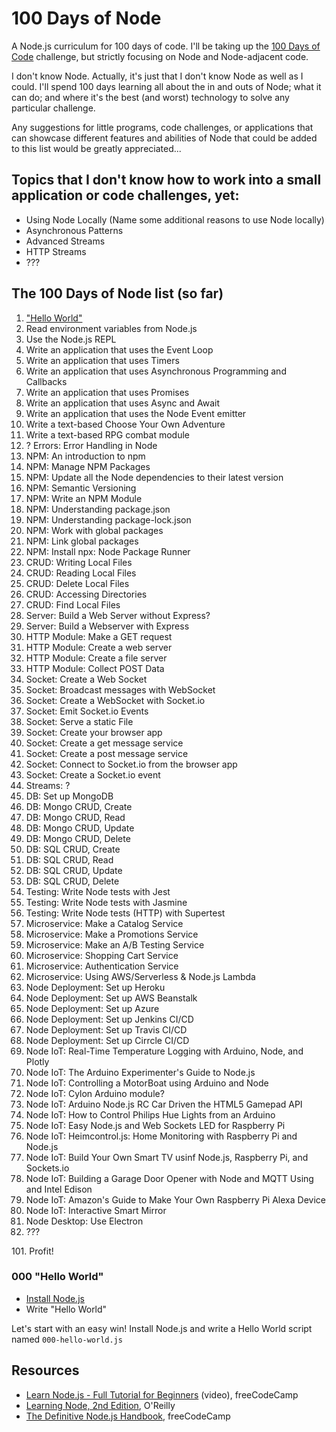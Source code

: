 # 100 Days of Node
A Node.js curriculum for 100 days of code. I'll be taking up the [100 Days of Code](https://www.100daysofcode.com/) challenge, but strictly focusing on Node and Node-adjacent code.

I don't know Node. Actually, it's just that I don't know Node as well as I could. I'll spend 100 days learning all about the in and outs of Node; what it can do; and where it's the best (and worst) technology to solve any particular challenge. 

Any suggestions for little programs, code challenges, or applications that can showcase different features and abilities of Node that could be added to this list would be greatly appreciated...

## Topics that I don't know how to work into a small application or code challenges, yet:
- Using Node Locally (Name some additional reasons to use Node locally)
- Asynchronous Patterns
- Advanced Streams
- HTTP Streams
- ???

## The 100 Days of Node list (so far)
1. ["Hello World"](#000-hello-world)
1. Read environment variables from Node.js
1. Use the Node.js REPL
1. Write an application that uses the Event Loop
1. Write an application that uses Timers
1. Write an application that uses Asynchronous Programming and Callbacks
1. Write an application that uses Promises
1. Write an application that uses Async and Await
1. Write an application that uses the Node Event emitter
1. Write a text-based Choose Your Own Adventure
1. Write a text-based RPG combat module
1. ? Errors: Error Handling in Node
1. NPM: An introduction to npm
1. NPM: Manage NPM Packages
1. NPM: Update all the Node dependencies to their latest version
1. NPM: Semantic Versioning
1. NPM: Write an NPM Module
1. NPM: Understanding package.json
1. NPM: Understanding package-lock.json
1. NPM: Work with global packages
1. NPM: Link global packages
1. NPM: Install npx: Node Package Runner
1. CRUD: Writing Local Files
1. CRUD: Reading Local Files
1. CRUD: Delete Local Files
1. CRUD: Accessing Directories
1. CRUD: Find Local Files
1. Server: Build a Web Server without Express?
1. Server: Build a Webserver with Express
1. HTTP Module: Make a GET request
1. HTTP Module: Create a web server
1. HTTP Module: Create a file server
1. HTTP Module: Collect POST Data
1. Socket: Create a Web Socket
1. Socket: Broadcast messages with WebSocket
1. Socket: Create a WebSocket with Socket.io
1. Socket: Emit Socket.io Events
1. Socket: Serve a static File
1. Socket: Create your browser app
1. Socket: Create a get message service
1. Socket: Create a post message service
1. Socket: Connect to Socket.io from the browser app
1. Socket: Create a Socket.io event
1. Streams: ?
1. DB: Set up MongoDB
1. DB: Mongo CRUD, Create
1. DB: Mongo CRUD, Read
1. DB: Mongo CRUD, Update
1. DB: Mongo CRUD, Delete
1. DB: SQL CRUD, Create
1. DB: SQL CRUD, Read
1. DB: SQL CRUD, Update
1. DB: SQL CRUD, Delete
1. Testing: Write Node tests with Jest
1. Testing: Write Node tests with Jasmine
1. Testing: Write Node tests (HTTP) with Supertest
1. Microservice: Make a Catalog Service
1. Microservice: Make a Promotions Service
1. Microservice: Make an A/B Testing Service
1. Microservice: Shopping Cart Service
1. Microservice: Authentication Service
1. Microservice: Using AWS/Serverless & Node.js Lambda
1. Node Deployment: Set up Heroku
1. Node Deployment: Set up AWS Beanstalk
1. Node Deployment: Set up Azure
1. Node Deployment: Set up Jenkins CI/CD
1. Node Deployment: Set up Travis CI/CD
1. Node Deployment: Set up Cirrcle CI/CD
1. Node IoT: Real-Time Temperature Logging with Arduino, Node, and Plotly
1. Node IoT: The Arduino Experimenter's Guide to Node.js
1. Node IoT: Controlling a MotorBoat using Arduino and Node
1. Node IoT: Cylon Arduino module?
1. Node IoT: Arduino Node.js RC Car Driven the HTML5 Gamepad API
1. Node IoT: How to Control Philips Hue Lights from an Arduino
1. Node IoT: Easy Node.js and Web Sockets LED for Raspberry Pi
1. Node IoT: Heimcontrol.js: Home Monitoring with Raspberry Pi and Node.js
1. Node IoT: Build Your Own Smart TV usinf Node.js, Raspberry Pi, and Sockets.io
1. Node IoT: Building a Garage Door Opener with Node and MQTT Using and Intel Edison
1. Node IoT: Amazon's Guide to Make Your Own Raspberry Pi Alexa Device
1. Node IoT: Interactive Smart Mirror
1. Node Desktop: Use Electron
1. ???

101\. Profit!

### 000 "Hello World"
- [Install Node.js](https://nodejs.org/en/download/)
- Write "Hello World"

Let's start with an easy win! Install Node.js and write a Hello World script named `000-hello-world.js`

## Resources
- [Learn Node.js - Full Tutorial for Beginners](https://www.youtube.com/watch?v=RLtyhwFtXQA) (video), freeCodeCamp
- [Learning Node, 2nd Edition](https://oreilly.com/library/view/learning-node-2nd/9781491943113/), O'Reilly
- [The Definitive Node.js Handbook](https://www.freecodecamp.org/news/node-js-handbook/), freeCodeCamp
